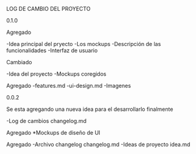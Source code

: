 LOG DE CAMBIO DEL PROYECTO

0.1.0

Agregado

-Idea principal del pryecto
-Los mockups
-Descripción de las funcionalidades
-Interfaz de usuario

Cambiado

-Idea del proyecto
-Mockups coregidos

Agregado
-features.md
-ui-design.md
-Imagenes


0.0.2

Se esta agregando una nueva idea para el desarrollarlo finalmente

-Log de cambios changelog.md

Agregado
*Mockups de diseño de UI

Agregado 
-Archivo changelog changelog.md
-Ideas de proyecto idea.md
